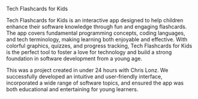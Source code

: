 Tech Flashcards for Kids

Tech Flashcards for Kids is an interactive app designed to help children enhance their software knowledge through fun and engaging flashcards. The app covers fundamental programming concepts, coding languages, and tech terminology, making learning both enjoyable and effective. With colorful graphics, quizzes, and progress tracking, Tech Flashcards for Kids is the perfect tool to foster a love for technology and build a strong foundation in software development from a young age.

This was a project created in under 24 hours with Chris Lonz. We successfully developed an intuitive and user-friendly interface, incorporated a wide range of software topics, and ensured the app was both educational and entertaining for young learners.